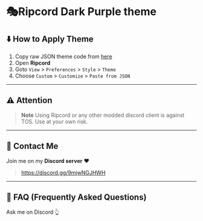 # 🎭Ripcord Dark Purple theme

## ⬇️ How to Apply Theme
1. Copy raw JSON theme code from [here](https://github.com/cool-dev-code/Ripcord-Themes/blob/main/theme.JSON)
2. Open **Ripcord**
3. Goto `View` > `Preferences` > `Style` > `Theme`
4. Choose `Custom` > `Customize` > `Paste from JSON`

---

## ⚠️ Attention
> **Note**
> Using Ripcord or any other modded discord client is against TOS. Use at your own risk.

---

## 💬 Contact Me
Join me on my **Discord server** ❤️
> https://discord.gg/9mjwNGJHWH
> 
---

## 🤔 FAQ (Frequently Asked Questions)
Ask me on Discord 👆
